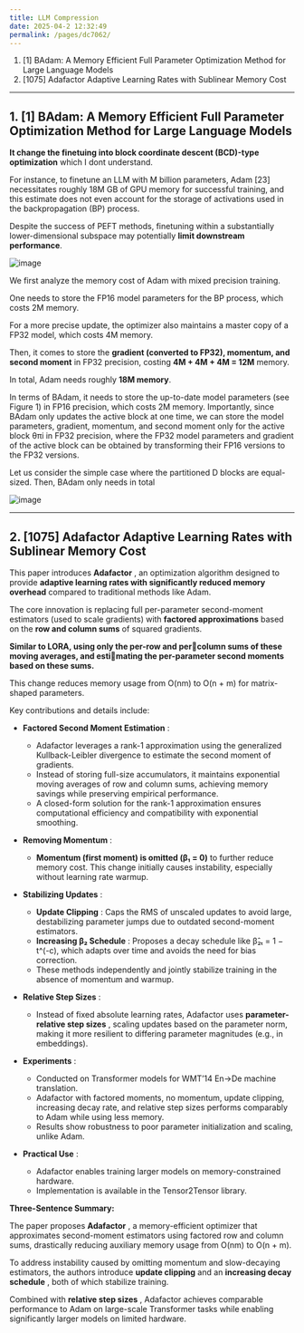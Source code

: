```yaml
---
title: LLM Compression
date: 2025-04-2 12:32:49
permalink: /pages/dc7062/
---
```


1. [1] BAdam: A Memory Efficient Full Parameter Optimization Method for Large Language Models
2. [1075] Adafactor Adaptive Learning Rates with Sublinear Memory Cost

---

## 1. [1] BAdam: A Memory Efficient Full Parameter Optimization Method for Large Language Models

**It change the finetuing into block coordinate descent (BCD)-type optimization** which I dont understand.
 
For instance, to finetune an LLM with M billion parameters, Adam [23] necessitates roughly 18M GB of GPU memory for successful training, and
this estimate does not even account for the storage of activations used in the backpropagation (BP) process.

Despite the success of PEFT methods, finetuning within a substantially lower-dimensional subspace may potentially **limit downstream performance**.

![image](https://github.com/user-attachments/assets/8def8b42-d493-4358-80bc-515746a2cc17)


We first analyze the memory cost of Adam with mixed precision training.

One needs to store the FP16 model parameters for the BP process, which costs 2M memory.

For a more precise update, the optimizer also maintains a master copy of a FP32 model, which costs 4M memory.

Then, it comes to store the **gradient (converted to FP32), momentum, and second moment** in FP32 precision, costing **4M + 4M + 4M = 12M** memory.

In total, Adam needs roughly **18M memory**. 

In terms of BAdam, it needs to store the up-to-date model parameters (see Figure 1) in FP16 precision, which costs 2M memory. Importantly, since BAdam only updates the active block at one time, we
can store the model parameters, gradient, momentum, and second moment only for the active block θπi in FP32 precision, where the FP32 model parameters and gradient of the active block can be
obtained by transforming their FP16 versions to the FP32 versions.

Let us consider the simple case where the partitioned D blocks are equal-sized. Then, BAdam only needs in total 

![image](https://github.com/user-attachments/assets/f0ee0fbd-cf93-4b2b-a1b0-f7df945d5d16)

---

## 2. [1075] Adafactor Adaptive Learning Rates with Sublinear Memory Cost

This paper introduces **Adafactor** , an optimization algorithm designed to provide **adaptive learning rates with significantly reduced memory overhead**  compared to traditional methods like Adam.

The core innovation is replacing full per-parameter second-moment estimators (used to scale gradients) with **factored approximations**  based on the **row and column sums**  of squared gradients.

**Similar to LORA, using only the per-row and percolumn sums of these moving averages, and estimating the per-parameter second moments based on these sums.**

This change reduces memory usage from O(nm) to O(n + m) for matrix-shaped parameters.

Key contributions and details include:

- **Factored Second Moment Estimation** :
 
  - Adafactor leverages a rank-1 approximation using the generalized Kullback-Leibler divergence to estimate the second moment of gradients.
  - Instead of storing full-size accumulators, it maintains exponential moving averages of row and column sums, achieving memory savings while preserving empirical performance.
  - A closed-form solution for the rank-1 approximation ensures computational efficiency and compatibility with exponential smoothing.
 
- **Removing Momentum** :
  - **Momentum (first moment) is omitted (β₁ = 0)** to further reduce memory cost. This change initially causes instability, especially without learning rate warmup.
- **Stabilizing Updates** :
  - **Update Clipping** : Caps the RMS of unscaled updates to avoid large, destabilizing parameter jumps due to outdated second-moment estimators.
  - **Increasing β₂ Schedule** : Proposes a decay schedule like β̂₂ₜ = 1 − t^(-c), which adapts over time and avoids the need for bias correction.
  - These methods independently and jointly stabilize training in the absence of momentum and warmup.
- **Relative Step Sizes** :
  - Instead of fixed absolute learning rates, Adafactor uses **parameter-relative step sizes** , scaling updates based on the parameter norm, making it more resilient to differing parameter magnitudes (e.g., in embeddings).
- **Experiments** :
  - Conducted on Transformer models for WMT’14 En→De machine translation.
  - Adafactor with factored moments, no momentum, update clipping, increasing decay rate, and relative step sizes performs comparably to Adam while using less memory.
  - Results show robustness to poor parameter initialization and scaling, unlike Adam.
- **Practical Use** :
  - Adafactor enables training larger models on memory-constrained hardware.
  - Implementation is available in the Tensor2Tensor library.

**Three-Sentence Summary:**

The paper proposes **Adafactor** , a memory-efficient optimizer that approximates second-moment estimators using factored row and column sums, drastically reducing auxiliary memory usage from O(nm) to O(n + m).

To address instability caused by omitting momentum and slow-decaying estimators, the authors introduce **update clipping**  and an **increasing decay schedule** , both of which stabilize training.

Combined with **relative step sizes** , Adafactor achieves comparable performance to Adam on large-scale Transformer tasks while enabling significantly larger models on limited hardware.
